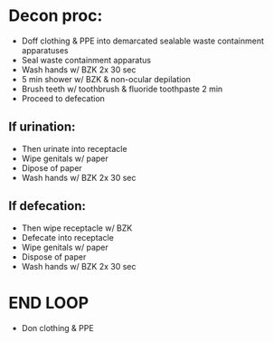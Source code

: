 # Decon proc:

* Doff clothing & PPE into demarcated sealable waste containment apparatuses
* Seal waste containment apparatus
* Wash hands w/ BZK 2x 30 sec
* 5 min shower w/ BZK & non-ocular depilation
* Brush teeth w/ toothbrush & fluoride toothpaste 2 min
* Proceed to defecation

## If urination:
* Then urinate into receptacle
* Wipe genitals w/ paper
* Dipose of paper
* Wash hands w/ BZK 2x 30 sec
## If defecation:
* Then wipe receptacle w/ BZK
* Defecate into receptacle
* Wipe genitals w/ paper
* Dispose of paper
* Wash hands w/ BZK 2x 30 sec

# END LOOP

* Don clothing & PPE